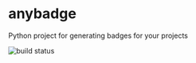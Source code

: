 # anybadge
Python project for generating badges for your projects

![build status](https://api.travis-ci.org/jongracecox/anybadge.svg?branch=master)

